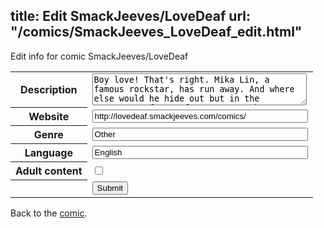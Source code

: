 title: Edit SmackJeeves/LoveDeaf
url: "/comics/SmackJeeves_LoveDeaf_edit.html"
---
Edit info for comic SmackJeeves/LoveDeaf

<form name="comic" action="http://gaepostmail.appspot.com/comic/" method="post">
<table class="comicinfo">
<tr>
<th>Description</th><td><textarea name="description" cols="40" rows="3">Boy love! That's right. Mika Lin, a famous rockstar, has run away. And where else would he hide out but in the apartment of an unfortunate youth, college student Alex Bentley?! Now Alex has to help Mika find inspiration again before he can return to the stage! Unfortunately for him, this includes being molested and tormented on a daily basis! Rockstars are quite the handful, after all.</textarea></td>
</tr>
<tr>
<th>Website</th><td><input type="text" name="url" value="http://lovedeaf.smackjeeves.com/comics/" size="40"/></td>
</tr>
<tr>
<th>Genre</th><td><input type="text" name="genre" value="Other" size="40"/></td>
</tr>
<tr>
<th>Language</th><td><input type="text" name="language" value="English" size="40"/></td>
</tr>
<tr>
<th>Adult content</th><td><input type="checkbox" name="adult" value="adult" /></td>
</tr>
<tr>
<th></th><td>
<input type="hidden" name="comic" value="SmackJeeves_LoveDeaf" />
<input type="submit" name="submit" value="Submit" />
</td>
</tr>
</table>
</form>

Back to the [comic](SmackJeeves_LoveDeaf.html).
